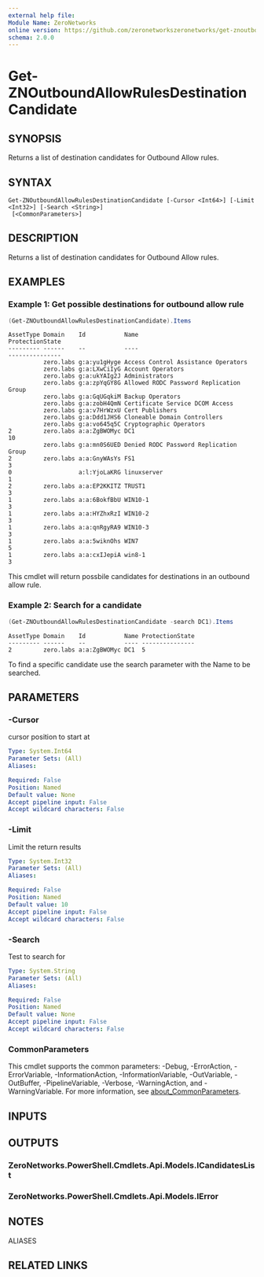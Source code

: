 ```yaml
---
external help file:
Module Name: ZeroNetworks
online version: https://github.com/zeronetworkszeronetworks/get-znoutboundallowrulesdestinationcandidate
schema: 2.0.0
---
```


# Get-ZNOutboundAllowRulesDestinationCandidate

## SYNOPSIS
Returns a list of destination candidates for Outbound Allow rules.

## SYNTAX

```
Get-ZNOutboundAllowRulesDestinationCandidate [-Cursor <Int64>] [-Limit <Int32>] [-Search <String>]
 [<CommonParameters>]
```

## DESCRIPTION
Returns a list of destination candidates for Outbound Allow rules.

## EXAMPLES

### Example 1: Get possible destinations for outbound allow rule
```powershell
(Get-ZNOutboundAllowRulesDestinationCandidate).Items
```

```output
AssetType Domain    Id           Name                                    ProtectionState
--------- ------    --           ----                                    ---------------
          zero.labs g:a:yu1gHyge Access Control Assistance Operators     
          zero.labs g:a:LXwCiIyG Account Operators                       
          zero.labs g:a:ukYAIg2J Administrators                          
          zero.labs g:a:zpYqGY8G Allowed RODC Password Replication Group 
          zero.labs g:a:GqUGqkiM Backup Operators                        
          zero.labs g:a:zobH4QmN Certificate Service DCOM Access         
          zero.labs g:a:v7HrWzxU Cert Publishers                         
          zero.labs g:a:Ddd1JHS6 Cloneable Domain Controllers            
          zero.labs g:a:vo645q5C Cryptographic Operators                 
2         zero.labs a:a:ZgBWOMyc DC1                                     10
          zero.labs g:a:mn0S6UED Denied RODC Password Replication Group  
2         zero.labs a:a:GnyWAsYs FS1                                     3
0                   a:l:YjoLaKRG linuxserver                             1
2         zero.labs a:a:EP2KKITZ TRUST1                                  3
1         zero.labs a:a:6BokfBbU WIN10-1                                 3
1         zero.labs a:a:HYZhxRzI WIN10-2                                 3
1         zero.labs a:a:qnRgyRA9 WIN10-3                                 3
1         zero.labs a:a:5wiknOhs WIN7                                    5
1         zero.labs a:a:cxIJepiA win8-1                                  3
```

This cmdlet will return possbile candidates for destinations in an outbound allow rule.

### Example 2: Search for a candidate
```powershell
(Get-ZNOutboundAllowRulesDestinationCandidate -search DC1).Items
```

```output
AssetType Domain    Id           Name ProtectionState
--------- ------    --           ---- ---------------
2         zero.labs a:a:ZgBWOMyc DC1  5
```

To find a specific candidate use the search parameter with the Name to be searched.

## PARAMETERS

### -Cursor
cursor position to start at

```yaml
Type: System.Int64
Parameter Sets: (All)
Aliases:

Required: False
Position: Named
Default value: None
Accept pipeline input: False
Accept wildcard characters: False
```

### -Limit
Limit the return results

```yaml
Type: System.Int32
Parameter Sets: (All)
Aliases:

Required: False
Position: Named
Default value: 10
Accept pipeline input: False
Accept wildcard characters: False
```

### -Search
Test to search for

```yaml
Type: System.String
Parameter Sets: (All)
Aliases:

Required: False
Position: Named
Default value: None
Accept pipeline input: False
Accept wildcard characters: False
```

### CommonParameters
This cmdlet supports the common parameters: -Debug, -ErrorAction, -ErrorVariable, -InformationAction, -InformationVariable, -OutVariable, -OutBuffer, -PipelineVariable, -Verbose, -WarningAction, and -WarningVariable. For more information, see [about_CommonParameters](http://go.microsoft.com/fwlink/?LinkID=113216).

## INPUTS

## OUTPUTS

### ZeroNetworks.PowerShell.Cmdlets.Api.Models.ICandidatesList

### ZeroNetworks.PowerShell.Cmdlets.Api.Models.IError

## NOTES

ALIASES

## RELATED LINKS


